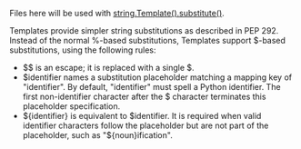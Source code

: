 Files here will be used with [string.Template().substitute()](https://docs.python.org/3.1/library/string.html#template-strings).

Templates provide simpler string substitutions as described in PEP 292. Instead of the normal %-based substitutions, Templates support $-based substitutions, using the following rules:

*  $$ is an escape; it is replaced with a single $.
*  $identifier names a substitution placeholder matching a mapping key of "identifier". By default, "identifier" must spell a Python identifier. The first non-identifier character after the $ character terminates this placeholder specification.
*  ${identifier} is equivalent to $identifier. It is required when valid identifier characters follow the placeholder but are not part of the placeholder, such as "${noun}ification".
